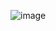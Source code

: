 
![image](https://user-images.githubusercontent.com/98875588/157365175-fa1105e2-968f-4619-8674-525681843007.png)
